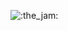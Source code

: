 <!--

<a href="https://maanex.me/">
  <img src="https://github-readme-stats.vercel.app/api?username=Maanex&show_icons=true" />
</a>
<br>
<br>
<details>
  <summary>More</summary>
  <br>
  <a href="https://maanex.me/">
    <img align="left" src="https://github-readme-stats.vercel.app/api/top-langs/?username=Maanex&layout=compact" />
  </a>
</details>

## Hi :wave:

<details>
  <summary><h3>My Projects</h3></summary>

#### [FreeStuff Discord Bot](https://github.com/FreeStuffBot/discord)
A discord bot that shares games with 100% discount. Trusted by thousands of servers and millions of users.

#### [Lofi Radio](https://github.com/Maanex/lofi-radio)
A minimalist radio player made on one evening using VueJS and Electron.

#### [TudeBot 4](https://github.com/Maanex/tudebot4)
An all-in-one Discord bot. Auto moderation, fun commands and literally everything else I needed.

</details>
<details>
  <summary><h3 style="display:inline">Web Development</h3></summary>

#### [FreeStuff Bot Website](https://github.com/FreeStuffBot/website)
A website for my other project, FreeStuff Bot. Made using NuxtJS. [freestuffbot.xyz](https://)

#### [Personal Website](https://github.com/Maanex/maanex.me)
My personal website. Made with NuxtJS too. [maanex.me](https://https://maanex.me)

#### [Burning Knight Wiki](https://github.com/RexcellentGames/BkWiki)
An all-in-one Discord bot. Auto moderation, fun commands and literally everything else I needed. [wiki.burningknight.net](https://wiki.burningknight.net)

</details>

-->

<!-- yo -->
![:the_jam:](https://cdn.discordapp.com/emojis/745354525958996138.gif?v=1)
